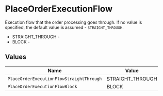 # PlaceOrderExecutionFlow

Execution flow that the order processing goes through. If no value is specified, the default value is assumed - `STRAIGHT_THROUGH`.
* STRAIGHT_THROUGH - 
* BLOCK - 


## Values

| Name                                     | Value                                    |
| ---------------------------------------- | ---------------------------------------- |
| `PlaceOrderExecutionFlowStraightThrough` | STRAIGHT_THROUGH                         |
| `PlaceOrderExecutionFlowBlock`           | BLOCK                                    |